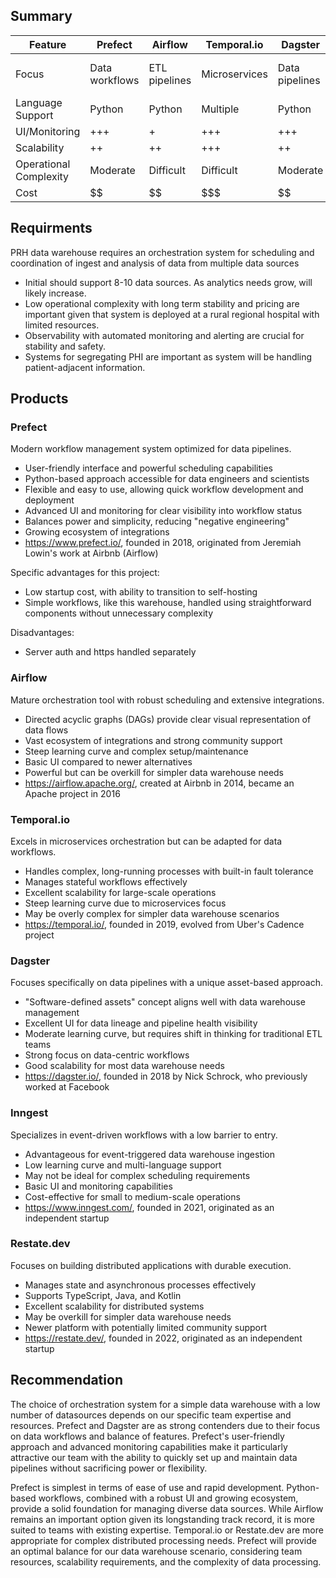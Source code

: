 ## Summary

| Feature | Prefect | Airflow | Temporal.io | Dagster | Inngest | Restate.dev |
|---------|---------|---------|-------------|---------|---------|-------------|
| Focus | Data workflows | ETL pipelines | Microservices | Data pipelines | Event-driven workflows | Distributed apps |
| Language Support | Python | Python | Multiple | Python | Multiple | TypeScript, Java, Kotlin |
| UI/Monitoring | +++ | + | +++ | +++ | + | + |
| Scalability | ++ | ++ | +++ | ++ | ++ | +++ |
| Operational Complexity | Moderate | Difficult | Difficult | Moderate | Low | Moderate |
| Cost | $$ | $$ | $$$ | $$ | $ | $$$ |

## Requirments
PRH data warehouse requires an orchestration system for scheduling and coordination of ingest and analysis of data from multiple data sources
* Initial should support 8-10 data sources. As analytics needs grow, will likely increase.
* Low operational complexity with long term stability and pricing are important given that system is deployed at a rural regional hospital with limited resources. 
* Observability with automated monitoring and alerting are crucial for stability and safety.
* Systems for segregating PHI are important as system will be handling patient-adjacent information.

## Products

### Prefect
Modern workflow management system optimized for data pipelines.
- User-friendly interface and powerful scheduling capabilities
- Python-based approach accessible for data engineers and scientists
- Flexible and easy to use, allowing quick workflow development and deployment
- Advanced UI and monitoring for clear visibility into workflow status
- Balances power and simplicity, reducing "negative engineering"
- Growing ecosystem of integrations
- https://www.prefect.io/, founded in 2018, originated from Jeremiah Lowin's work at Airbnb (Airflow)

Specific advantages for this project:
- Low startup cost, with ability to transition to self-hosting
- Simple workflows, like this warehouse, handled using straightforward components without unnecessary complexity

Disadvantages:
- Server auth and https handled separately

### Airflow
Mature orchestration tool with robust scheduling and extensive integrations.
- Directed acyclic graphs (DAGs) provide clear visual representation of data flows
- Vast ecosystem of integrations and strong community support
- Steep learning curve and complex setup/maintenance
- Basic UI compared to newer alternatives
- Powerful but can be overkill for simpler data warehouse needs
- https://airflow.apache.org/, created at Airbnb in 2014, became an Apache project in 2016

### Temporal.io
Excels in microservices orchestration but can be adapted for data workflows.
- Handles complex, long-running processes with built-in fault tolerance
- Manages stateful workflows effectively
- Excellent scalability for large-scale operations
- Steep learning curve due to microservices focus
- May be overly complex for simpler data warehouse scenarios
- https://temporal.io/, founded in 2019, evolved from Uber's Cadence project

### Dagster
Focuses specifically on data pipelines with a unique asset-based approach.
- "Software-defined assets" concept aligns well with data warehouse management
- Excellent UI for data lineage and pipeline health visibility
- Moderate learning curve, but requires shift in thinking for traditional ETL teams
- Strong focus on data-centric workflows
- Good scalability for most data warehouse needs
- https://dagster.io/, founded in 2018 by Nick Schrock, who previously worked at Facebook

### Inngest
Specializes in event-driven workflows with a low barrier to entry.
- Advantageous for event-triggered data warehouse ingestion
- Low learning curve and multi-language support
- May not be ideal for complex scheduling requirements
- Basic UI and monitoring capabilities
- Cost-effective for small to medium-scale operations
- https://www.inngest.com/, founded in 2021, originated as an independent startup

### Restate.dev
Focuses on building distributed applications with durable execution.
- Manages state and asynchronous processes effectively
- Supports TypeScript, Java, and Kotlin
- Excellent scalability for distributed systems
- May be overkill for simpler data warehouse needs
- Newer platform with potentially limited community support
- https://restate.dev/, founded in 2022, originated as an independent startup


## Recommendation

The choice of orchestration system for a simple data warehouse with a low number of datasources depends on our specific team expertise and resources. Prefect and Dagster are as strong contenders due to their focus on data workflows and balance of features. Prefect's user-friendly approach and advanced monitoring capabilities make it particularly attractive our team with the ability to quickly set up and maintain data pipelines without sacrificing power or flexibility.

Prefect is simplest in terms of ease of use and rapid development. Python-based workflows, combined with a robust UI and growing ecosystem, provide a solid foundation for managing diverse data sources. While Airflow remains an important option given its longstanding track record, it is more suited to teams with existing expertise. Temporal.io or Restate.dev are more appropriate for complex distributed processing needs. Prefect will provide an optimal balance for our data warehouse scenario, considering team resources, scalability requirements, and the complexity of data processing.